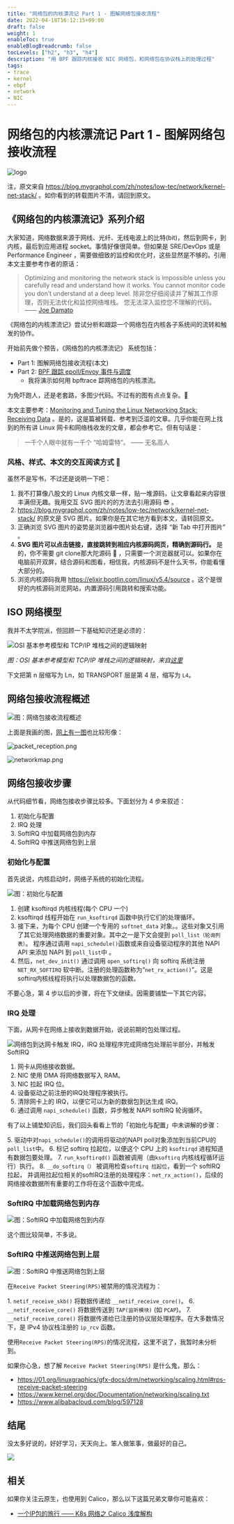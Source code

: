 ```yaml
---
title: "网络包的内核漂流记 Part 1 - 图解网络包接收流程"
date: 2022-04-18T16:12:15+09:00
draft: false
weight: 1
enableToc: true
enableBlogBreadcrumb: false
tocLevels: ["h2", "h3", "h4"]
description: "用 BPF 跟踪内核接收 NIC 网络包，和网络包在协议栈上的处理过程"
tags:
- trace
- kernel
- ebpf
- network
- NIC
---
```

# 网络包的内核漂流记 Part 1 - 图解网络包接收流程


![logo](./index.assets/logo.jpg)

注，原文来自 https://blog.mygraphql.com/zh/notes/low-tec/network/kernel-net-stack/ 。如你看到的转载图片不清，请回到原文。



## 《网络包的内核漂流记》系列介绍

大家知道，网络数据来源于网线、光纤、无线电波上的比特(bit)，然后到网卡，到内核，最后到应用进程 socket。事情好像很简单。但如果是 SRE/DevOps 或是 Performance Engineer ，需要做细致的监控和优化时，这些显然是不够的。引用本文主要参考作者的原话：
> Optimizing and monitoring the network stack is impossible unless you carefully read and understand how it works. You cannot monitor code you don’t understand at a deep level.
> 除非您仔细阅读并了解其工作原理，否则无法优化和监控网络堆栈。 您无法深入监控您不理解的代码。
> —— [Joe Damato](https://blog.packagecloud.io/monitoring-tuning-linux-networking-stack-receiving-data/)

《网络包的内核漂流记》尝试分析和跟踪一个网络包在内核各子系统间的流转和触发的协作。

开始前先做个预告，《网络包的内核漂流记》 系统包括：
- Part 1: 图解网络包接收流程(本文)
- Part 2: [BPF 跟踪 epoll/Envoy 事件与调度](https://blog.mygraphql.com/zh/notes/low-tec/network/bpf-trace-net-stack/ )
  - 我将演示如何用 bpftrace 踪网络包的内核漂流。

为免吓跑人，还是老套路，多图少代码。不过有的图有点点复杂。🚜

本文主要参考：[Monitoring and Tuning the Linux Networking Stack: Receiving Data](https://blog.packagecloud.io/monitoring-tuning-linux-networking-stack-receiving-data/) 。是的，这是篇被转载、参考到泛滥的文章。几乎你能在网上找到的所有讲 Linux 网卡和网络栈收发的文章，都会参考它。但有句话是：

> 一千个人眼中就有一千个 “哈姆雷特”。  —— 无名高人

### 风格、样式、本文的交互阅读方式 📖

虽然不是写书，不过还是说明一下吧：

1. 我不打算像八股文的 Linux 内核文章一样，贴一堆源码，让文章看起来内容很丰满但无趣。我用交互 SVG 图片的的方法去引用源码 😎 。
2. https://blog.mygraphql.com/zh/notes/low-tec/network/kernel-net-stack/ 的原文是 SVG 图片。如果你是在其它地方看到本文，请转回原文。
3. 正确浏览 SVG 图片的姿势是浏览器中图片处右键，选择 “新 Tab 中打开图片” 。
4. **SVG 图片可以点击链接，直接跳转到相应内核源码网页，精确到源码行。** 是的，你不需要 git clone那大陀源码 🤠 ，只需要一个浏览器就可以。如果你在电脑前开双屏，结合源码和图看，相信我，内核源码不是什么天书，你能看懂大部分的。
5. 浏览内核源码我用 https://elixir.bootlin.com/linux/v5.4/source 。这个是很好的内核源码浏览网站，内置源码引用跳转和搜索功能。


## ISO 网络模型

我并不太学院派，但回顾一下基础知识还是必须的：

![OSI 基本参考模型和 TCP/IP 堆栈之间的逻辑映射](index.assets/The-logical-mapping-between-OSI-basic-reference-model-and-the-TCP-IP-stack.jpg)

*图：OSI 基本参考模型和 TCP/IP 堆栈之间的逻辑映射，来自[这里](https://www.researchgate.net/figure/The-logical-mapping-between-OSI-basic-reference-model-and-the-TCP-IP-stack_fig2_327483011)*

下文把第 n 层缩写为 Ln，如 TRANSPORT 层是第 4 层，缩写为 `L4`。


## 网络包接收流程概述

![图：网络包接收流程概述](./index.assets/kernel-net-stack-initial-setup-overview.svg)

上面是我画的图，[网上有一图](https://linux2me.wordpress.com/2018/06/03/tuning-the-tcp-stack-system-administrator/)也比较形像：

![packet_reception.png](index.assets/packet_reception.png)

![networkmap.png](index.assets/networkmap.png)



## 网络包接收步骤

从代码细节看，网络包接收步骤比较多。下面划分为 4 步来叙述：
1. 初始化与配置
2. IRQ 处理
3. SoftIRQ 中加载网络包到内存
4. SoftIRQ 中推送网络包到上层

### 初始化与配置
首先说说，内核启动时，网络子系统的初始化流程。

![图：初始化与配置](./index.assets/kernel-net-stack-initial-setup-initial-setup.svg)

1. 创建 ksoftirqd 内核线程(每个 CPU 一个)
2. ksoftirqd 线程开始在 `run_ksoftirqd` 函数中执行它们的处理循环。
3. 接下来，为每个 CPU 创建一个专用的 `softnet_data` 对象。。这些对象又引用了其它处理网络数据的重要对象。其中之一是下文会提到 `poll_list（轮询列表）`。 程序通过调用 `napi_schedule()`函数或来自设备驱动程序的其他 NAPI API 来添加 NAPI 到 `poll_list`中 。
4. 然后，`net_dev_init()` 通过调用 `open_softirq()` 向 softirq 系统注册 `NET_RX_SOFTIRQ` 软中断。注册的处理函数称为“`net_rx_action()`”。这是softirq内核线程将执行以处理数据包的函数。

不要心急，第 4 步以后的步骤，将在下文继续。因需要铺垫一下其它内容。

### IRQ 处理
下面，从网卡在网络上接收到数据开始，说说前期的包处理过程。

![网络包到达网卡触发 IRQ，IRQ 处理程序完成网络包处理前半部分，并触发 SoftIRQ](./index.assets/kernel-net-stack-data-arrives-main.svg)


1. 网卡从网络接收数据。
2. NIC 使用 DMA 将网络数据写入 RAM。
3. NIC 拉起 IRQ 位。
4. 设备驱动之前注册的IRQ处理程序被执行。
5. 清除网卡上的 IRQ，以便它可以为新的数据包到达生成 IRQ。
6. 通过调用 `napi_schedule()` 函数，异步触发 NAPI softIRQ 轮询循环。

有了以上铺垫知识后，我们回头看看上节的「初始化与配置」中未讲解的步骤：

5\. 驱动中对`napi_schedule()`的调用将驱动的NAPI poll对象添加到当前CPU的`poll_list`中。
6\. 标记 softirq 拉起位，以便这个 CPU 上的 `ksoftirqd` 进程知道有数据包要处理。
7\. `run_ksoftirqd()` 函数被调用（由`ksoftirq` 内核线程循环运行）执行。
8\. `__do_softirq（）` 被调用检查`softirq 拉起位`，看到一个 softIRQ 拉起， 并调用拉起位相关的softIRQ注册的处理程序：`net_rx_action()`，后续的网络接收数据所有重要的工作将在这个函数中完成。


### SoftIRQ 中加载网络包到内存
![图：SoftIRQ 中加载网络包到内存](./index.assets/kernel-net-stack-data-processing-begin.svg)

这个图比较简单，不多说。

### SoftIRQ 中推送网络包到上层

![图：SoftIRQ 中推送网络包到上层](./index.assets/kernel-net-stack-data-continue-main.svg)

在`Receive Packet Steering(RPS)`被禁用的情况流程为：

1\. `netif_receive_skb()` 将数据传递给 `__netif_receive_core()`。
6\. `__netif_receive_core()` 将数据传送到 `TAP(监听模块)` (如 `PCAP`)。
7\. `__netif_receive_core()` 将数据传递给已注册的协议层处理程序。在大多数情况下，是 IPv4 协议栈注册的 `ip_rcv` 函数。

使用`Receive Packet Steering(RPS)`的情况流程，这里不说了，我暂时未分析到。

如果你心急，想了解 `Receive Packet Steering(RPS)` 是什么鬼，那么：
- https://01.org/linuxgraphics/gfx-docs/drm/networking/scaling.html#rps-receive-packet-steering
- https://www.kernel.org/doc/Documentation/networking/scaling.txt
- https://www.alibabacloud.com/blog/597128


## 结尾
没太多好说的，好好学习，天天向上。笨人做笨事，做最好的自己。

![](./index.assets/ending.jpg)

## 相关
如果你关注云原生，也使用到 Calico，那么以下这篇兄弟文章你可能喜欢：
- [一个IP包的旅行 —— K8s 网络之 Calico 浅度解构](https://blog.mygraphql.com/zh/notes/cloud/calico/)

